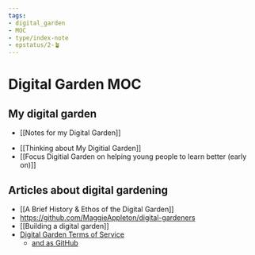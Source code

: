 ```yaml
---
tags: 
- digital_garden
- MOC
- type/index-note
- epstatus/2-🪴
---
```

# Digital Garden MOC

## My digital garden
+ [[Notes for my Digital Garden]]
* [[Thinking about My Digitial Garden]]
* [[Focus Digitial Garden on helping young people to learn better (early on)]]

## Articles about digital gardening
+ [[A Brief History & Ethos of the Digital Garden]] 
+ https://github.com/MaggieAppleton/digital-gardeners
+ [[Building a digital garden]]
+ [Digital Garden Terms of Service](https://www.swyx.io/digital-garden-tos)
	+ [and as GitHub](https://github.com/sw-yx/digital-garden-tos)

